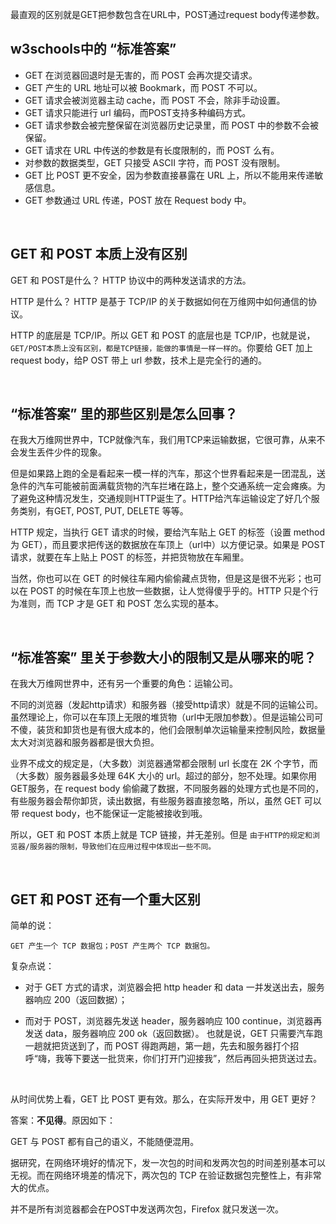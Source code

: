 最直观的区别就是GET把参数包含在URL中，POST通过request body传递参数。

## w3schools中的 “标准答案”

- GET 在浏览器回退时是无害的，而 POST 会再次提交请求。
- GET 产生的 URL 地址可以被 Bookmark，而 POST 不可以。
- GET 请求会被浏览器主动 cache，而 POST 不会，除非手动设置。
- GET 请求只能进行 url 编码，而POST支持多种编码方式。
- GET 请求参数会被完整保留在浏览器历史记录里，而 POST 中的参数不会被保留。
- GET 请求在 URL 中传送的参数是有长度限制的，而 POST 么有。
- 对参数的数据类型，GET 只接受 ASCII 字符，而 POST 没有限制。
- GET 比 POST 更不安全，因为参数直接暴露在 URL 上，所以不能用来传递敏感信息。
- GET 参数通过 URL 传递，POST 放在 Request body 中。

&nbsp;

## GET 和 POST 本质上没有区别

GET 和 POST是什么？ HTTP 协议中的两种发送请求的方法。

HTTP 是什么？ HTTP 是基于 TCP/IP 的关于数据如何在万维网中如何通信的协议。

HTTP 的底层是 TCP/IP。所以 GET 和 POST 的底层也是 TCP/IP，也就是说，`GET/POST本质上没有区别，都是TCP链接，能做的事情是一样一样的`。你要给 GET 加上 request body，给P OST 带上 url 参数，技术上是完全行的通的。

&nbsp;

## “标准答案” 里的那些区别是怎么回事？

在我大万维网世界中，TCP就像汽车，我们用TCP来运输数据，它很可靠，从来不会发生丢件少件的现象。

但是如果路上跑的全是看起来一模一样的汽车，那这个世界看起来是一团混乱，送急件的汽车可能被前面满载货物的汽车拦堵在路上，整个交通系统一定会瘫痪。为了避免这种情况发生，交通规则HTTP诞生了。HTTP给汽车运输设定了好几个服务类别，有GET, POST, PUT, DELETE 等等。

HTTP 规定，当执行 GET 请求的时候，要给汽车贴上 GET 的标签（设置 method 为 GET），而且要求把传送的数据放在车顶上（url中）以方便记录。如果是 POST 请求，就要在车上贴上 POST 的标签，并把货物放在车厢里。

当然，你也可以在 GET 的时候往车厢内偷偷藏点货物，但是这是很不光彩；也可以在 POST 的时候在车顶上也放一些数据，让人觉得傻乎乎的。HTTP 只是个行为准则，而 TCP 才是 GET 和 POST 怎么实现的基本。

&nbsp;

## “标准答案” 里关于参数大小的限制又是从哪来的呢？

在我大万维网世界中，还有另一个重要的角色：运输公司。

不同的浏览器（发起http请求）和服务器（接受http请求）就是不同的运输公司。 虽然理论上，你可以在车顶上无限的堆货物（url中无限加参数）。但是运输公司可不傻，装货和卸货也是有很大成本的，他们会限制单次运输量来控制风险，数据量太大对浏览器和服务器都是很大负担。

业界不成文的规定是，（大多数）浏览器通常都会限制 url 长度在 2K 个字节，而（大多数）服务器最多处理 64K 大小的 url。超过的部分，恕不处理。如果你用GET服务，在 request body 偷偷藏了数据，不同服务器的处理方式也是不同的，有些服务器会帮你卸货，读出数据，有些服务器直接忽略，所以，虽然 GET 可以带 request body，也不能保证一定能被接收到哦。

所以，GET 和 POST 本质上就是 TCP 链接，并无差别。但是 `由于HTTP的规定和浏览器/服务器的限制，导致他们在应用过程中体现出一些不同。`

&nbsp;

## GET 和 POST 还有一个重大区别

简单的说：

`GET 产生一个 TCP 数据包；POST 产生两个 TCP 数据包。`

复杂点说：

- 对于 GET 方式的请求，浏览器会把 http header 和 data 一并发送出去，服务器响应 200（返回数据）；

- 而对于 POST，浏览器先发送 header，服务器响应 100 continue，浏览器再发送 data，服务器响应 200 ok（返回数据）。
也就是说，GET 只需要汽车跑一趟就把货送到了，而 POST 得跑两趟，第一趟，先去和服务器打个招呼“嗨，我等下要送一批货来，你们打开门迎接我”，然后再回头把货送过去。

&nbsp;

从时间优势上看，GET 比 POST 更有效。那么，在实际开发中，用 GET 更好？

答案：**不见得**。原因如下：

GET 与 POST 都有自己的语义，不能随便混用。

据研究，在网络环境好的情况下，发一次包的时间和发两次包的时间差别基本可以无视。而在网络环境差的情况下，两次包的 TCP 在验证数据包完整性上，有非常大的优点。

并不是所有浏览器都会在POST中发送两次包，Firefox 就只发送一次。







